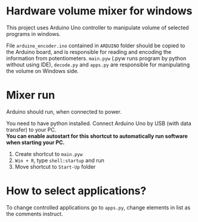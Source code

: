 # Hardware volume mixer for windows

This project uses Arduino Uno controller to manipulate volume of selected programs in windows.

File `arduino_encoder.ino` contained in `ARDUINO` folder should be copied to the Arduino board, and is responsible for reading and encoding the information from potentiometers.
`main.pyw` (.pyw runs program by python without using IDE), `decode.py` and `apps.py` are responsible for manipulating the volume on Windows side.

# Mixer run
Arduino should run, when connected to power.

You need to have python installed. Connect Arduino Uno by USB (with data transfer) to your PC.  
**You can enable autostart for this shortcut to automatically run software when starting your PC.**

1. Create shortcut to `main.pyw`
2. `Win + R`, type `shell:startup` and run
3. Move shortcut to `Start-Up` folder

# How to select applications?
To change controlled applications go to `apps.py`, change elements in list as the comments instruct.
